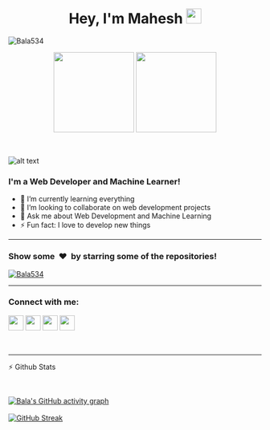 <h1 align="center">Hey, I'm Mahesh <img src="https://raw.githubusercontent.com/aemmadi/aemmadi/master/wave.gif" width="30px"></h1> 
<p align="left"> 
  <img src="https://komarev.com/ghpvc/?username=Bala534" alt="Bala534" /> 
</p>

<p align="center"> <img src="https://octodex.github.com/images/daftpunktocat-thomas.gif" height="160px" width="160px"> <img src="https://octodex.github.com/images/daftpunktocat-guy.gif" height="160px" width="160px"> </p>

<br>

![alt text](https://raw.githubusercontent.com/9515391831/SimplePortfolio/main/2021-01-28%20(3).png)

### I'm a Web Developer and Machine Learner!

- 🌱 I’m currently learning everything
- 👯 I’m looking to collaborate on web development projects
- 💬 Ask me about Web Development and Machine Learning
- ⚡ Fun fact: I love to develop new things

---

<h3>Show some &nbsp;❤️&nbsp; by starring some of the repositories!</h3>

<p align="left"> <a href="https://github.com/ryo-ma/github-profile-trophy"><img src="https://github-profile-trophy.vercel.app/?username=Bala534" alt="Bala534" /></a> </p>

---

### Connect with me:

[<img height="30" src="https://img.shields.io/badge/twitter-%231DA1F2.svg?&style=for-the-badge&logo=twitter&logoColor=white" />][twitter]
[<img height="30" src = "https://img.shields.io/badge/Youtube-%23E4405F.svg?&style=for-the-badge&logo=Youtube&logoColor=white">][Youtube] 
[<img height="30" src="https://img.shields.io/badge/linkedin-blue.svg?&style=for-the-badge&logo=linkedin&logoColor=white" />][LinkedIn]
<a href="mailto:balamaheshchilakala@gmail.com" style="text-decoration:none"><img height="30" src = "https://img.shields.io/badge/gmail-c14438?&style=for-the-badge&logo=gmail&logoColor=white"></a>

<br />

---

  :zap: Github Stats

  
[twitter]: https://twitter.com/BalaMah12687138?s=09
[youtube]: https://www.youtube.com/channel/UCSa3rqufXOZ-COYonTIdWqg
[linkedin]: https://www.linkedin.com/in/bala-mahesh-27330b200
[gmail]: https://gmail.com

<br>

[![Bala's GitHub activity graph](https://activity-graph.herokuapp.com/graph?username=Bala534&theme=xcode)](https://git.io/Bala534)
   <br />
   <br />
   [![GitHub Streak](http://github-readme-streak-stats.herokuapp.com?user=Bala534&theme=prussian&hide_border=true)](https://git.io/streak-stats)
